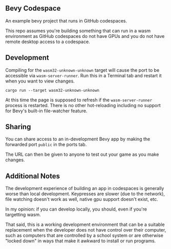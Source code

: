 ## Bevy Codespace

An example bevy project that runs in GitHub codespaces.

This repo assumes you're building something that can run in a wasm environment as GitHub codespaces do not have GPUs and you do not have remote desktop access to a codespace.

## Development

Compiling for the `wasm32-unknown-unknown` target will cause the port to be accessible via `wasm-server-runner`. Run this in a Terminal tab and restart it when you want to view changes.

```
cargo run --target wasm32-unknown-unknown
```

At this time the page is supposed to refresh if the `wasm-server-runner` process is restarted. There is no other hot-reloading including no support for Bevy's built-in file-watcher feature.

## Sharing

You can share access to an in-development Bevy app by making the forwarded port `public` in the ports tab.

The URL can then be given to anyone to test out your game as you make changes.

## Additional Notes

The development experience of building an app in codespaces is generally worse than local development. Keypresses are slower (due to the network), file watching doesn't work as well, native gpu support doesn't exist, etc.

In my opinion: if you can develop locally, you should, even if you're targetting wasm.

That said, this is a working development environment that can be a suitable replacement when the developer does not have control over their computer, such as computers that are controlled by a school system or are otherwise "locked down" in ways that make it awkward to install or run programs.
